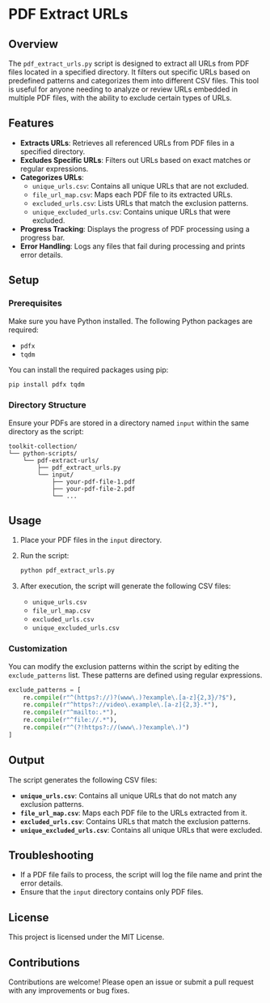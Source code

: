 
# PDF Extract URLs

## Overview

The `pdf_extract_urls.py` script is designed to extract all URLs from PDF files located in a specified directory. It filters out specific URLs based on predefined patterns and categorizes them into different CSV files. This tool is useful for anyone needing to analyze or review URLs embedded in multiple PDF files, with the ability to exclude certain types of URLs.

## Features

- **Extracts URLs**: Retrieves all referenced URLs from PDF files in a specified directory.
- **Excludes Specific URLs**: Filters out URLs based on exact matches or regular expressions.
- **Categorizes URLs**: 
  - `unique_urls.csv`: Contains all unique URLs that are not excluded.
  - `file_url_map.csv`: Maps each PDF file to its extracted URLs.
  - `excluded_urls.csv`: Lists URLs that match the exclusion patterns.
  - `unique_excluded_urls.csv`: Contains unique URLs that were excluded.
- **Progress Tracking**: Displays the progress of PDF processing using a progress bar.
- **Error Handling**: Logs any files that fail during processing and prints error details.

## Setup

### Prerequisites

Make sure you have Python installed. The following Python packages are required:

- `pdfx`
- `tqdm`

You can install the required packages using pip:

```bash
pip install pdfx tqdm
```

### Directory Structure

Ensure your PDFs are stored in a directory named `input` within the same directory as the script:

```
toolkit-collection/
└── python-scripts/
    └── pdf-extract-urls/
        ├── pdf_extract_urls.py
        └── input/
            ├── your-pdf-file-1.pdf
            ├── your-pdf-file-2.pdf
            └── ...
```

## Usage

1. Place your PDF files in the `input` directory.
2. Run the script:

   ```bash
   python pdf_extract_urls.py
   ```

3. After execution, the script will generate the following CSV files:
   - `unique_urls.csv`
   - `file_url_map.csv`
   - `excluded_urls.csv`
   - `unique_excluded_urls.csv`

### Customization

You can modify the exclusion patterns within the script by editing the `exclude_patterns` list. These patterns are defined using regular expressions.

```python
exclude_patterns = [
    re.compile(r"^(https?://)?(www\.)?example\.[a-z]{2,3}/?$"),
    re.compile(r"^https?://video\.example\.[a-z]{2,3}.*"),
    re.compile(r"^mailto:.*"),
    re.compile(r"^file://.*"),
    re.compile(r"^(?!https?://(www\.)?example\.)")
]
```

## Output

The script generates the following CSV files:

- **`unique_urls.csv`**: Contains all unique URLs that do not match any exclusion patterns.
- **`file_url_map.csv`**: Maps each PDF file to the URLs extracted from it.
- **`excluded_urls.csv`**: Contains URLs that match the exclusion patterns.
- **`unique_excluded_urls.csv`**: Contains all unique URLs that were excluded.

## Troubleshooting

- If a PDF file fails to process, the script will log the file name and print the error details.
- Ensure that the `input` directory contains only PDF files.

## License

This project is licensed under the MIT License.

## Contributions

Contributions are welcome! Please open an issue or submit a pull request with any improvements or bug fixes.
